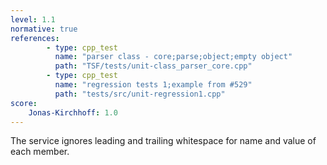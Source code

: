 ```yaml
---
level: 1.1
normative: true
references:
        - type: cpp_test
          name: "parser class - core;parse;object;empty object"
          path: "TSF/tests/unit-class_parser_core.cpp"
        - type: cpp_test
          name: "regression tests 1;example from #529"
          path: "tests/src/unit-regression1.cpp"
score:
    Jonas-Kirchhoff: 1.0
---
```


The service ignores leading and trailing whitespace for name and value of each member.